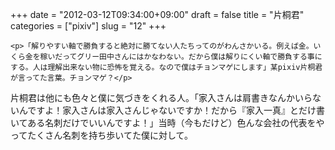 +++
date = "2012-03-12T09:34:00+09:00"
draft = false
title = "片桐君"
categories = ["pixiv"]
slug = "12"
+++


    <p>「解りやすい軸で勝負すると絶対に勝てない人たちってのがわんさかいる。例えば金。いくら金を稼いだってグリー田中さんにはかなわない。だから僕は解りにくい軸で勝負する事にする。人は理解出来ない物に恐怖を覚える。なので僕はチョンマゲにします」某pixiv片桐君が言ってた言葉。チョンマゲ？</p>
<p>片桐君は他にも色々と僕に気づきをくれる人。「家入さんは肩書きなんかいらないんですよ！家入さんは家入さんじゃないですか！だから『家入一真』とだけ書いてある名刺だけでいいんですよ！」当時（今もだけど）色んな会社の代表をやってたくさん名刺を持ち歩いてた僕に対して。</p>
  
